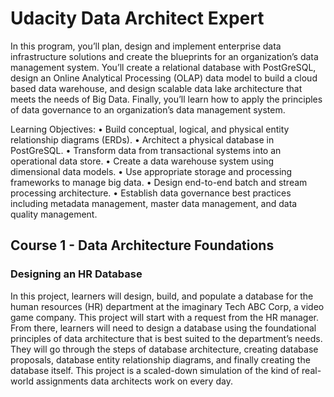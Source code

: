# Udacity Data Architect Expert
In this program, you’ll plan, design and implement enterprise data infrastructure solutions and create the blueprints for an organization’s data management system. You’ll create a relational database with PostGreSQL, design an Online Analytical Processing (OLAP) data model to build a cloud based data warehouse, and design scalable data lake architecture that meets the needs of Big Data. Finally, you’ll learn how to apply the principles of data governance to an organization’s data management system.

Learning Objectives:
• Build conceptual, logical, and physical entity relationship diagrams (ERDs).
• Architect a physical database in PostGreSQL.
• Transform data from transactional systems into an operational data store.
• Create a data warehouse system using dimensional data models.
• Use appropriate storage and processing frameworks to manage big data.
• Design end-to-end batch and stream processing architecture.
• Establish data governance best practices including metadata management, master data management, and data quality management.

## Course 1 -  Data Architecture Foundations

### Designing an HR Database
In this project, learners will design, build, and populate a database for the human resources (HR)
department at the imaginary Tech ABC Corp, a video game company. This project will start with a request
from the HR manager. From there, learners will need to design a database using the foundational principles
of data architecture that is best suited to the department’s needs. They will go through the steps of
database architecture, creating database proposals, database entity relationship diagrams, and finally
creating the database itself. This project is a scaled-down simulation of the kind of real-world assignments
data architects work on every day.
